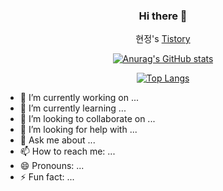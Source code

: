 <div align=center>

### Hi there 👋

현정's [Tistory](https://cchloe0927.tistory.com/)


[![Anurag's GitHub stats](https://github-readme-stats.vercel.app/api?username=cchloe0927)](https://github.com/anuraghazra/github-readme-stats)
<br/>

[![Top Langs](https://github-readme-stats.vercel.app/api/top-langs/?username=cchloe0927&layout=compact)](https://github.com/anuraghazra/github-readme-stats)
</div>



- 🔭 I’m currently working on ...
- 🌱 I’m currently learning ...
- 👯 I’m looking to collaborate on ...
- 🤔 I’m looking for help with ...
- 💬 Ask me about ...
- 📫 How to reach me: ...
- 😄 Pronouns: ...
- ⚡ Fun fact: ...


